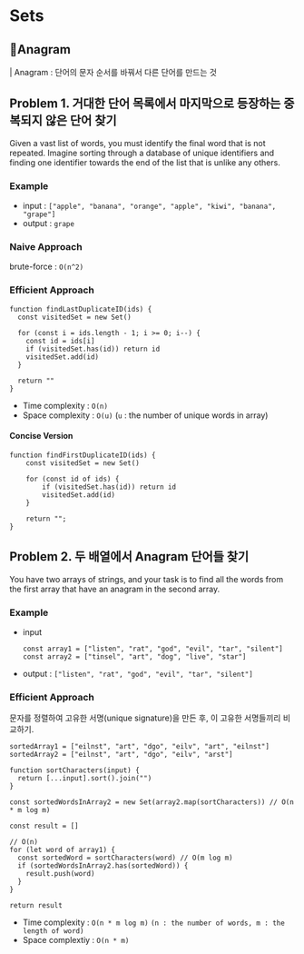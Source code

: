 # Sets

## Anagram
| Anagram : 단어의 문자 순서를 바꿔서 다른 단어를 만드는 것


## Problem 1. 거대한 단어 목록에서 마지막으로 등장하는 중복되지 않은 단어 찾기
Given a vast list of words, you must identify the final word that is not repeated. 
Imagine sorting through a database of unique identifiers and finding one identifier towards the end of the list that is unlike any others.

### Example 
- input : `["apple", "banana", "orange", "apple", "kiwi", "banana", "grape"]`
- output : `grape`

### Naive Approach
brute-force : `O(n^2)`

### Efficient Approach  

```
function findLastDuplicateID(ids) {
  const visitedSet = new Set()

  for (const i = ids.length - 1; i >= 0; i--) {
    const id = ids[i]
    if (visitedSet.has(id)) return id
    visitedSet.add(id)
  }

  return ""
}
```

- Time complexity : `O(n)`
- Space complexity : `O(u)` (`u` : the number of unique words in array)


#### Concise Version
```
function findFirstDuplicateID(ids) {
    const visitedSet = new Set()

    for (const id of ids) {
        if (visitedSet.has(id)) return id
        visitedSet.add(id)
    }

    return "";
}
```

## Problem 2. 두 배열에서 Anagram 단어들 찾기
You have two arrays of strings, and your task is to find all the words from the first array that have an anagram in the second array.

### Example
- input
  ```
  const array1 = ["listen", "rat", "god", "evil", "tar", "silent"]
  const array2 = ["tinsel", "art", "dog", "live", "star"]
  ```
- output : `["listen", "rat", "god", "evil", "tar", "silent"]`

### Efficient Approach
문자를 정렬하여 고유한 서명(unique signature)을 만든 후, 이 고유한 서명들끼리 비교하기. 
```
sortedArray1 = ["eilnst", "art", "dgo", "eilv", "art", "eilnst"]
sortedArray2 = ["eilnst", "art", "dgo", "eilv", "arst"]
```

```
function sortCharacters(input) {
  return [...input].sort().join("")
}

const sortedWordsInArray2 = new Set(array2.map(sortCharacters)) // O(n * m log m)

const result = []

// O(n)
for (let word of array1) {
  const sortedWord = sortCharacters(word) // O(m log m)
  if (sortedWordsInArray2.has(sortedWord)) {
    result.push(word)
  }
}

return result
```

- Time complexity : `O(n * m log m)` `(n : the number of words, m : the length of word)`
- Space complextiy : `O(n * m)`






